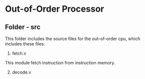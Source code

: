 # Out-of-Order Processor

## Folder - src

This folder includes the source files for the out-of-order cpu, which includes these files:

1. fetch.v

This module fetch instruction from instruction memory.

2. decode.v


